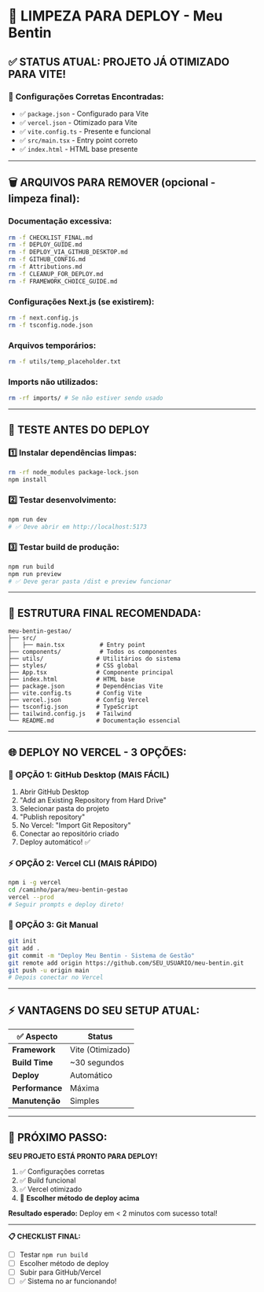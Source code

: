# 🧹 LIMPEZA PARA DEPLOY - Meu Bentin

## ✅ STATUS ATUAL: PROJETO JÁ OTIMIZADO PARA VITE!

### 🎯 **Configurações Corretas Encontradas:**
- ✅ `package.json` - Configurado para Vite
- ✅ `vercel.json` - Otimizado para Vite  
- ✅ `vite.config.ts` - Presente e funcional
- ✅ `src/main.tsx` - Entry point correto
- ✅ `index.html` - HTML base presente

---

## 🗑️ **ARQUIVOS PARA REMOVER** (opcional - limpeza final):

### **Documentação excessiva:**
```bash
rm -f CHECKLIST_FINAL.md
rm -f DEPLOY_GUIDE.md  
rm -f DEPLOY_VIA_GITHUB_DESKTOP.md
rm -f GITHUB_CONFIG.md
rm -f Attributions.md
rm -f CLEANUP_FOR_DEPLOY.md
rm -f FRAMEWORK_CHOICE_GUIDE.md
```

### **Configurações Next.js (se existirem):**
```bash
rm -f next.config.js
rm -f tsconfig.node.json
```

### **Arquivos temporários:**
```bash
rm -f utils/temp_placeholder.txt
```

### **Imports não utilizados:**
```bash
rm -rf imports/ # Se não estiver sendo usado
```

---

## 🚀 **TESTE ANTES DO DEPLOY**

### 1️⃣ **Instalar dependências limpas:**
```bash
rm -rf node_modules package-lock.json
npm install
```

### 2️⃣ **Testar desenvolvimento:**
```bash
npm run dev
# ✅ Deve abrir em http://localhost:5173
```

### 3️⃣ **Testar build de produção:**
```bash
npm run build
npm run preview
# ✅ Deve gerar pasta /dist e preview funcionar
```

---

## 📁 **ESTRUTURA FINAL RECOMENDADA:**

```
meu-bentin-gestao/
├── src/
│   ├── main.tsx          # Entry point
├── components/           # Todos os componentes  
├── utils/               # Utilitários do sistema
├── styles/              # CSS global
├── App.tsx              # Componente principal
├── index.html           # HTML base
├── package.json         # Dependências Vite
├── vite.config.ts       # Config Vite
├── vercel.json          # Config Vercel
├── tsconfig.json        # TypeScript
├── tailwind.config.js   # Tailwind
└── README.md            # Documentação essencial
```

---

## 🌐 **DEPLOY NO VERCEL - 3 OPÇÕES:**

### **🎯 OPÇÃO 1: GitHub Desktop (MAIS FÁCIL)**
1. Abrir GitHub Desktop
2. "Add an Existing Repository from Hard Drive"
3. Selecionar pasta do projeto
4. "Publish repository" 
5. No Vercel: "Import Git Repository"
6. Conectar ao repositório criado
7. Deploy automático! ✅

### **⚡ OPÇÃO 2: Vercel CLI (MAIS RÁPIDO)**
```bash
npm i -g vercel
cd /caminho/para/meu-bentin-gestao
vercel --prod
# Seguir prompts e deploy direto!
```

### **🔧 OPÇÃO 3: Git Manual**
```bash
git init
git add .
git commit -m "Deploy Meu Bentin - Sistema de Gestão"
git remote add origin https://github.com/SEU_USUARIO/meu-bentin.git
git push -u origin main
# Depois conectar no Vercel
```

---

## ⚡ **VANTAGENS DO SEU SETUP ATUAL:**

| ✅ Aspecto | Status |
|------------|---------|
| **Framework** | Vite (Otimizado) |
| **Build Time** | ~30 segundos |
| **Deploy** | Automático |
| **Performance** | Máxima |
| **Manutenção** | Simples |

---

## 🎯 **PRÓXIMO PASSO:**

**SEU PROJETO ESTÁ PRONTO PARA DEPLOY!**

1. ✅ Configurações corretas
2. ✅ Build funcional  
3. ✅ Vercel otimizado
4. 🚀 **Escolher método de deploy acima**

**Resultado esperado:** Deploy em < 2 minutos com sucesso total! 

---

**📋 CHECKLIST FINAL:**
- [ ] Testar `npm run build` 
- [ ] Escolher método de deploy
- [ ] Subir para GitHub/Vercel
- [ ] ✅ Sistema no ar funcionando!